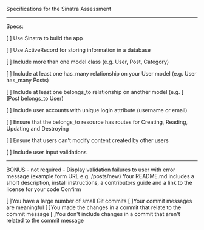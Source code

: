 Specifications for the Sinatra Assessment
*******************************************

Specs:

 [ ] Use Sinatra to build the app

 [ ] Use ActiveRecord for storing information in a database

 [ ] Include more than one model class (e.g. User, Post, Category)

 [ ] Include at least one has_many relationship on your User model 
    (e.g.   User has_many Posts)

 [ ] Include at least one belongs_to relationship on another model 
    (e.g. [ ]Post belongs_to User)

 [ ] Include user accounts with unique login attribute (username or email)

 [ ] Ensure that the belongs_to resource has routes for Creating, Reading,
    Updating and Destroying

 [ ] Ensure that users can't modify content created by other users

 [ ] Include user input validations

 -----------------------------------------------------------------------
 BONUS - not required - Display validation failures to user with error    
    message (example form URL e.g. /posts/new)
    Your README.md includes a short description, install instructions, a contributors guide and a link to the license for your code
Confirm

 [ ]You have a large number of small Git commits
 [ ]Your commit messages are meaningful
 [ ]You made the changes in a commit that relate to the commit message
 [ ]You don't include changes in a commit that aren't related to the 
    commit message